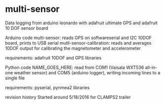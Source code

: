 # multi-sensor
Data logging from arduino leonardo with adafruit ultimate GPS and adafruit 10 DOF sensor board

Arduino code
multi-sensor:  reads GPS on softwareserial and I2C 10DOF board, prints to USB serial
mutli-sensor-calibration:  reads and averages 10DOF output for calibrating the magnetometer and accelerometer

requirements:  adafruit 10DOF and GPS libraries

Python code
NAME_GOES_HERE: read from COM1 (Vaisala WXT536 all-in-one weather sensor) and COM5 (arduino logger), writing incoming lines to a single file

requirements: pyserial, pynmea2 libraries

revision history
Started around 5/18/2016 for CLAMPS2 trailer
